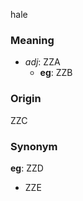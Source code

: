 hale
### Meaning
+ _adj_: ZZA
    + __eg__: ZZB

### Origin

ZZC

### Synonym

__eg__: ZZD

+ ZZE


